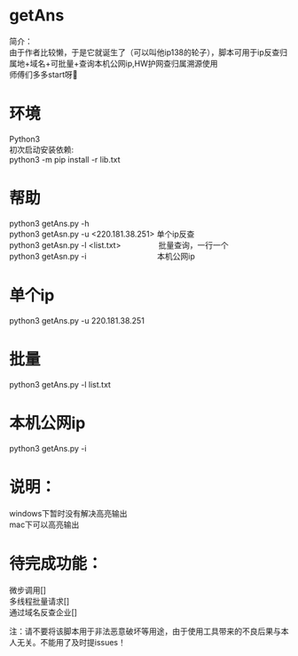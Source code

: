 # getAns
简介：<br>
由于作者比较懒，于是它就诞生了（可以叫他ip138的轮子），脚本可用于ip反查归属地+域名+可批量+查询本机公网ip,HW护网查归属溯源使用<br>
师傅们多多start呀🥳

# 环境
Python3<br>
初次启动安装依赖:<br>
python3 -m pip install -r lib.txt<br>

# 帮助<br>
python3 getAns.py -h <br>
python3 getAsn.py -u <220.181.38.251> 单个ip反查<br>
python3 getAsn.py -l <list.txt>&nbsp;&nbsp;&emsp;&emsp;&emsp;&emsp;&nbsp;批量查询，一行一个<br>
python3 getAsn.py -i&nbsp;&nbsp;&nbsp;&nbsp;&emsp;&emsp;&emsp;&emsp;&emsp;&emsp;&emsp;&emsp;本机公网ip<br>

# 单个ip<br>
python3 getAns.py -u 220.181.38.251 <br>

# 批量<br>
python3 getAns.py -l list.txt <br>

# 本机公网ip<br>
python3 getAns.py -i <br>

# 说明：
windows下暂时没有解决高亮输出<br>
mac下可以高亮输出<br>

# 待完成功能：
微步调用[]<br>
多线程批量请求[]<br>
通过域名反查企业[]<br>

注：请不要将该脚本用于非法恶意破坏等用途，由于使用工具带来的不良后果与本人无关。不能用了及时提issues！
